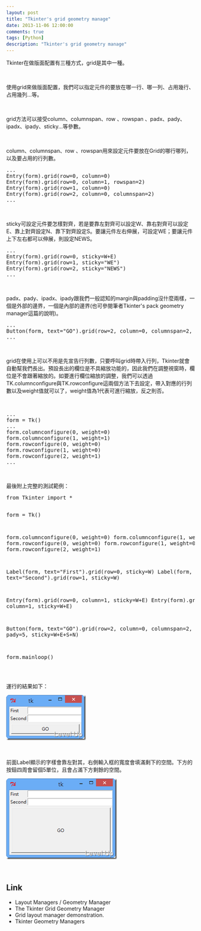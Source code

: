```yaml
---
layout: post
title: "Tkinter's grid geometry manage"
date: 2013-11-06 12:00:00
comments: true
tags: [Python]
description: "Tkinter's grid geometry manage"
---
```

<p>
	Tkinter在做版面配置有三種方式，grid是其中一種。</p>
<p>
	 </p>
<p>
	使用grid來做版面配置，我們可以指定元件的要放在哪一行、哪一列、占用幾行、占用幾列...等。</p>
<p>
	 </p>
<p>
	grid方法可以接受column、columnspan、row 、rowspan 、padx、pady、ipadx、ipady、sticky...等參數。</p>
<p>
	 </p>
<p>
	column、columnspan、row 、rowspan用來設定元件要放在Grid的哪行哪列，以及要占用的行列數。</p>
<div class="wlWriterSmartContent" id="scid:812469c5-0cb0-4c63-8c15-c81123a09de7:bdc0246f-eff4-4856-bcf8-2dc99ae177f4" style="float: none; padding-bottom: 0px; padding-top: 0px; padding-left: 0px; margin: 0px; display: inline; padding-right: 0px">
	<pre class="py" name="code">
...
Entry(form).grid(row=0, column=0)
Entry(form).grid(row=0, column=1, rowspan=2)
Entry(form).grid(row=1, column=0)
Entry(form).grid(row=2, column=0, columnspan=2)
...</pre>
</div>
<p>
	 </p>
<p>
	sticky可設定元件要怎樣對齊，若是要靠左對齊可以設定W、靠右對齊可以設定E、靠上對齊設定N、靠下對齊設定S。要讓元件左右伸展，可設定WE；要讓元件上下左右都可以伸展，則設定NEWS。</p>
<div class="wlWriterSmartContent" id="scid:812469c5-0cb0-4c63-8c15-c81123a09de7:3ecf4e90-ee57-4b3e-b684-4be037de1544" style="float: none; padding-bottom: 0px; padding-top: 0px; padding-left: 0px; margin: 0px; display: inline; padding-right: 0px">
	<pre class="py" name="code">
...
Entry(form).grid(row=0, sticky=W+E)
Entry(form).grid(row=1, sticky="WE")
Entry(form).grid(row=2, sticky="NEWS")
...</pre>
</div>
<p>
	 </p>
<p>
	padx、pady、ipadx、ipady跟我們一般認知的margin與padding沒什麼兩樣，一個是外部的邊界，一個是內部的邊界(也可參閱筆者Tkinter's pack geometry manager這篇的說明)。</p>
<div class="wlWriterSmartContent" id="scid:812469c5-0cb0-4c63-8c15-c81123a09de7:ecd0d2e8-13a7-4219-8783-aea1fc8a466d" style="float: none; padding-bottom: 0px; padding-top: 0px; padding-left: 0px; margin: 0px; display: inline; padding-right: 0px">
	<pre class="py" name="code">
...
Button(form, text="GO").grid(row=2, column=0, columnspan=2, padx=5, pady=5, sticky=W+E+S+N)
...</pre>
</div>
<p>
	 </p>
<p>
	grid在使用上可以不用是先宣告行列數，只要呼叫grid時帶入行列，Tkinter就會自動幫我們長出。預設長出的欄位是不具縮放功能的，因此我們在調整視窗時，欄位是不會跟著縮放的。如要進行欄位縮放的調整，我們可以透過TK.columnconfigure與TK.rowconfigure這兩個方法下去設定，帶入對應的行列數以及weight值就可以了，weight值為1代表可進行縮放，反之則否。</p>
<p>
	 </p>
<div class="wlWriterSmartContent" id="scid:812469c5-0cb0-4c63-8c15-c81123a09de7:102bf032-b0b3-4f7b-9238-85d64934a1f7" style="float: none; padding-bottom: 0px; padding-top: 0px; padding-left: 0px; margin: 0px; display: inline; padding-right: 0px">
	<pre class="py" name="code">
...
form = Tk()
...
form.columnconfigure(0, weight=0)
form.columnconfigure(1, weight=1)
form.rowconfigure(0, weight=0)
form.rowconfigure(1, weight=0)
form.rowconfigure(2, weight=1)
...</pre>
</div>
<p>
	 </p>
<p>
	最後附上完整的測試範例：</p>
<div class="wlWriterSmartContent" id="scid:812469c5-0cb0-4c63-8c15-c81123a09de7:a0ab88bb-3179-4f14-be8e-7586592abdcb" style="float: none; padding-bottom: 0px; padding-top: 0px; padding-left: 0px; margin: 0px; display: inline; padding-right: 0px">
	<pre class="py" name="code">
from Tkinter import *
    
form = Tk()

form.columnconfigure(0, weight=0)
form.columnconfigure(1, weight=1)
form.rowconfigure(0, weight=0)
form.rowconfigure(1, weight=0)
form.rowconfigure(2, weight=1)


Label(form, text="First").grid(row=0, sticky=W)
Label(form, text="Second").grid(row=1, sticky=W)

Entry(form).grid(row=0, column=1, sticky=W+E)
Entry(form).grid(row=1, column=1, sticky=W+E)

Button(form, text="GO").grid(row=2, column=0, columnspan=2, padx=5, pady=5, sticky=W+E+S+N)

form.mainloop()</pre>
</div>
<p>
	 </p>
<p>
	運行的結果如下：</p>
<p>
	<img alt="image" border="0" height="121" src="\images\posts\41f12d29-128f-4377-a12b-daa9fdf1a35d\image_thumb.png" style="border-top: 0px; border-right: 0px; border-bottom: 0px; border-left: 0px" width="213" /></p>
<p>
	 </p>
<p>
	前面Label顯示的字樣會靠左對其，右側輸入框的寬度會填滿剩下的空間。下方的按鈕四周會留個5單位，且會占滿下方剩餘的空間。</p>
<p>
	<img alt="image" border="0" height="216" src="\images\posts\41f12d29-128f-4377-a12b-daa9fdf1a35d\image_thumb_1.png" style="border-top: 0px; border-right: 0px; border-bottom: 0px; border-left: 0px" width="296" /></p>
<p>
	 </p>
<h2>
	Link</h2>
<ul>
	<li>
		Layout Managers / Geometry Manager</li>
	<li>
		The Tkinter Grid Geometry Manager</li>
	<li>
		Grid layout manager demonstration.</li>
	<li>
		Tkinter Geometry Managers</li>
</ul>
